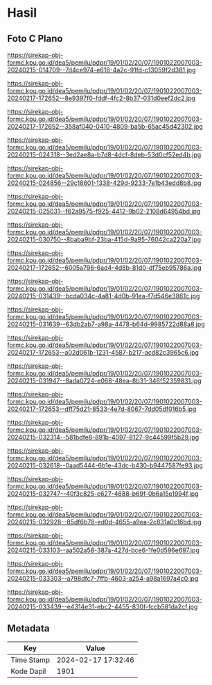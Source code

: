 # Hasil

## Foto C Plano

https://sirekap-obj-formc.kpu.go.id/dea5/pemilu/pdpr/19/01/02/20/07/1901022007003-20240215-014709--7d4ce974-e616-4a2c-91fd-c13059f2d381.jpg

https://sirekap-obj-formc.kpu.go.id/dea5/pemilu/pdpr/19/01/02/20/07/1901022007003-20240217-172652--8e9397f0-fddf-4fc2-8b37-031d0eef2dc2.jpg

https://sirekap-obj-formc.kpu.go.id/dea5/pemilu/pdpr/19/01/02/20/07/1901022007003-20240217-172652--358af040-0410-4809-ba5b-65ac45d42302.jpg

https://sirekap-obj-formc.kpu.go.id/dea5/pemilu/pdpr/19/01/02/20/07/1901022007003-20240215-024318--3ed2ae8a-b7d8-4dcf-8deb-53d0cf52ed4b.jpg

https://sirekap-obj-formc.kpu.go.id/dea5/pemilu/pdpr/19/01/02/20/07/1901022007003-20240215-024856--29c18601-1338-429d-9233-7e1b43edd8b8.jpg

https://sirekap-obj-formc.kpu.go.id/dea5/pemilu/pdpr/19/01/02/20/07/1901022007003-20240215-025031--f62a9575-f925-4412-9b02-2108d64954bd.jpg

https://sirekap-obj-formc.kpu.go.id/dea5/pemilu/pdpr/19/01/02/20/07/1901022007003-20240215-030750--8baba9bf-23ba-415d-9a95-76042ca220a7.jpg

https://sirekap-obj-formc.kpu.go.id/dea5/pemilu/pdpr/19/01/02/20/07/1901022007003-20240217-172652--6005a796-6ad4-4d8b-81d0-df75eb95786a.jpg

https://sirekap-obj-formc.kpu.go.id/dea5/pemilu/pdpr/19/01/02/20/07/1901022007003-20240215-031439--bcda034c-4a81-4d0b-91ea-f7d546e3861c.jpg

https://sirekap-obj-formc.kpu.go.id/dea5/pemilu/pdpr/19/01/02/20/07/1901022007003-20240215-031639--63db2ab7-a98a-4478-b64d-9985722d88a8.jpg

https://sirekap-obj-formc.kpu.go.id/dea5/pemilu/pdpr/19/01/02/20/07/1901022007003-20240217-172653--a02d061b-1231-4587-b217-acd82c3965c6.jpg

https://sirekap-obj-formc.kpu.go.id/dea5/pemilu/pdpr/19/01/02/20/07/1901022007003-20240215-031947--8ada0724-e068-48ea-8b31-346f52359831.jpg

https://sirekap-obj-formc.kpu.go.id/dea5/pemilu/pdpr/19/01/02/20/07/1901022007003-20240217-172653--dff75d21-8533-4e7d-8067-7dd05df016b5.jpg

https://sirekap-obj-formc.kpu.go.id/dea5/pemilu/pdpr/19/01/02/20/07/1901022007003-20240215-032314--581bdfe8-891b-4097-8127-9c44599f5b29.jpg

https://sirekap-obj-formc.kpu.go.id/dea5/pemilu/pdpr/19/01/02/20/07/1901022007003-20240215-032618--0aad5444-6b1e-43dc-b430-b9447587fe93.jpg

https://sirekap-obj-formc.kpu.go.id/dea5/pemilu/pdpr/19/01/02/20/07/1901022007003-20240215-032747--40f3c825-c627-4688-b69f-0b6a15e1994f.jpg

https://sirekap-obj-formc.kpu.go.id/dea5/pemilu/pdpr/19/01/02/20/07/1901022007003-20240215-032928--85df6b78-ed0d-4655-a9ea-2c831a0c16bd.jpg

https://sirekap-obj-formc.kpu.go.id/dea5/pemilu/pdpr/19/01/02/20/07/1901022007003-20240215-033103--aa502a58-387a-427d-bce6-1fe0d596e697.jpg

https://sirekap-obj-formc.kpu.go.id/dea5/pemilu/pdpr/19/01/02/20/07/1901022007003-20240215-033303--a798dfc7-7ffb-4603-a254-a98a1697a4c0.jpg

https://sirekap-obj-formc.kpu.go.id/dea5/pemilu/pdpr/19/01/02/20/07/1901022007003-20240215-033439--e4314e31-ebc2-4455-830f-fccb581da2cf.jpg


## Metadata

| Key        | Value               |
| ---------- | ------------------- |
| Time Stamp | 2024-02-17 17:32:46 |
| Kode Dapil | 1901                |



